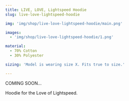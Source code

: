 ```yaml
---
title: LIVE, LOVE, Lightspeed Hoodie
slug: live-love-lightspeed-hoodie

img: 'img/shop/live-love-lightspeed-hoodie/main.png'

images:
  - 'img/shop/live-love-lightspeed-hoodie/1.png'

material: 
  - 70% Cotton
  - 30% Polyester

sizing: 'Model is wearing size X. Fits true to size.'

---
```


COMING SOON...

Hoodie for the Love of Lightspeed. 

<!--
Preorder only

Made from 70/30-cotton-poly blend. Screen printed locally in Helsinki. Limited edition. Preorder now.

Over-sized fit. We recommend to size down from your usual size. 
-->


